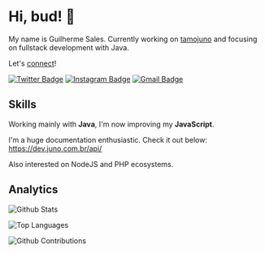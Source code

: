 # Hi, bud! :wave:

My name is Guilherme Sales. Currently working on [tamojuno](https://www.github.com/tamojuno) and focusing on fullstack development with Java. 

Let's [connect](https://www.linkedin.com/in/guilhermewrsales)!  

[![Twitter Badge](https://img.shields.io/badge/-tweet_me-1ca0f1?style=flat&labelColor=1ca0f1&logo=twitter&logoColor=white&link=https://twitter.com/guis_les)](https://twitter.com/guis_les)
[![Instagram Badge](https://img.shields.io/badge/-follow_me-red?style=flat&logo=instagram&logoColor=white&link=https://instagram.com/guis_les/)](https://instagram.com/guis_les)
[![Gmail Badge](https://img.shields.io/badge/-email_me-c14438?style=flat&logo=Gmail&logoColor=white&link=mailto:guilhermewrsales@gmail.com)](mailto:guilhermewrsales@gmail.com)

## Skills

Working mainly with **Java**, I'm now improving my **JavaScript**. 

I'm a huge documentation enthusiastic. Check it out below:
https://dev.juno.com.br/api/

Also interested on NodeJS and PHP ecosystems.

## Analytics

![Github Stats](https://github-readme-stats.vercel.app/api/?username=guilhermaosales&count_privatetrue&show_icons=true)

![Top Languages](https://github-readme-stats.vercel.app/api/top-langs/?username=guilhermaosales&layout=compact&count_private=true)

![Github Contributions](https://github-readme-streak-stats.herokuapp.com/?user=guilhermaosales)


